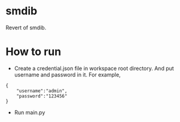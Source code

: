 # smdib
Revert of smdib.

# How to run
* Create a credential.json file in workspace root directory. And put username and password in it. For example,
```
{
    "username":"admin",
    "password":"123456"
}
```
* Run main.py
